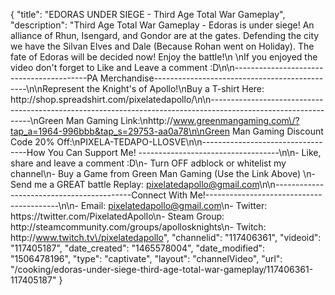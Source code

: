 {
    "title": "EDORAS UNDER SIEGE - Third Age Total War Gameplay",
    "description": "Third Age Total War Gameplay - Edoras is under siege! An alliance of Rhun, Isengard, and Gondor are at the gates.  Defending the city we have the Silvan Elves and Dale (Because Rohan went on Holiday).  The fate of Edoras will be decided now!  Enjoy the battle!\n \nIf you enjoyed the video don't forget to Like and Leave a comment :D\n\n-----------------------------------------PA Merchandise----------------------------------------------\n\nRepresent the Knight's of Apollo!\nBuy a T-shirt Here: http:\/\/shop.spreadshirt.com\/pixelatedapollo\/\n\n---------------------------------------------------------------------------------------------------------------\nGreen Man Gaming Link:\nhttp:\/\/www.greenmangaming.com\/?tap_a=1964-996bbb&tap_s=29753-aa0a78\n\nGreen Man Gaming Discount Code 20% Off:\nPIXELA-TEDAPO-LLOSVE\n\n----------------------------------How You Can Support Me! -----------------------------------\n\n- Like, share and leave a comment :D\n- Turn OFF adblock or whitelist my channel\n- Buy a Game from Green Man Gaming (Use the Link Above) \n- Send me a GREAT battle Replay: pixelatedapollo@gmail.com\n\n------------------------------------------Connect With Me!-----------------------------------------\n\n- Email: pixelatedapollo@gmail.com\n- Twitter: https:\/\/twitter.com\/PixelatedApollo\n- Steam Group:  http:\/\/steamcommunity.com\/groups\/apollosknights\n- Twitch: http:\/\/www.twitch.tv\/pixelatedapollo",
    "channelid": "117406361",
    "videoid": "117405187",
    "date_created": "1465578004",
    "date_modified": "1506478196",
    "type": "captivate",
    "layout": "channelVideo",
    "url": "\/cooking\/edoras-under-siege-third-age-total-war-gameplay\/117406361-117405187"
}